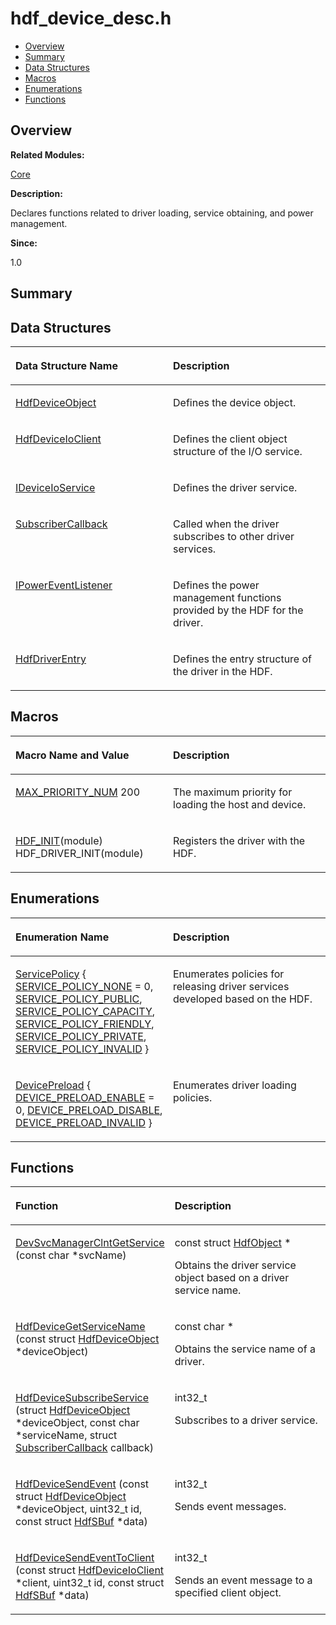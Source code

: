 # hdf\_device\_desc.h<a name="ZH-CN_TOPIC_0000001055678062"></a>

-   [Overview](#section2126061454165627)
-   [Summary](#section1232562669165627)
-   [Data Structures](#nested-classes)
-   [Macros](#define-members)
-   [Enumerations](#enum-members)
-   [Functions](#func-members)

## **Overview**<a name="section2126061454165627"></a>

**Related Modules:**

[Core](Core.md)

**Description:**

Declares functions related to driver loading, service obtaining, and power management. 

**Since:**

1.0

## **Summary**<a name="section1232562669165627"></a>

## Data Structures<a name="nested-classes"></a>

<a name="table1417430029165627"></a>
<table><thead align="left"><tr id="row322565642165627"><th class="cellrowborder" valign="top" width="50%" id="mcps1.1.3.1.1"><p id="p541298986165627"><a name="p541298986165627"></a><a name="p541298986165627"></a>Data Structure Name</p>
</th>
<th class="cellrowborder" valign="top" width="50%" id="mcps1.1.3.1.2"><p id="p1950640490165627"><a name="p1950640490165627"></a><a name="p1950640490165627"></a>Description</p>
</th>
</tr>
</thead>
<tbody><tr id="row1024569568165627"><td class="cellrowborder" valign="top" width="50%" headers="mcps1.1.3.1.1 "><p id="p826342005165627"><a name="p826342005165627"></a><a name="p826342005165627"></a><a href="HdfDeviceObject.md">HdfDeviceObject</a></p>
</td>
<td class="cellrowborder" valign="top" width="50%" headers="mcps1.1.3.1.2 "><p id="p2034832234165627"><a name="p2034832234165627"></a><a name="p2034832234165627"></a>Defines the device object. </p>
</td>
</tr>
<tr id="row2022006154165627"><td class="cellrowborder" valign="top" width="50%" headers="mcps1.1.3.1.1 "><p id="p1627267963165627"><a name="p1627267963165627"></a><a name="p1627267963165627"></a><a href="HdfDeviceIoClient.md">HdfDeviceIoClient</a></p>
</td>
<td class="cellrowborder" valign="top" width="50%" headers="mcps1.1.3.1.2 "><p id="p700783378165627"><a name="p700783378165627"></a><a name="p700783378165627"></a>Defines the client object structure of the I/O service. </p>
</td>
</tr>
<tr id="row545648299165627"><td class="cellrowborder" valign="top" width="50%" headers="mcps1.1.3.1.1 "><p id="p294414726165627"><a name="p294414726165627"></a><a name="p294414726165627"></a><a href="IDeviceIoService.md">IDeviceIoService</a></p>
</td>
<td class="cellrowborder" valign="top" width="50%" headers="mcps1.1.3.1.2 "><p id="p1048631905165627"><a name="p1048631905165627"></a><a name="p1048631905165627"></a>Defines the driver service. </p>
</td>
</tr>
<tr id="row1273908608165627"><td class="cellrowborder" valign="top" width="50%" headers="mcps1.1.3.1.1 "><p id="p767082182165627"><a name="p767082182165627"></a><a name="p767082182165627"></a><a href="SubscriberCallback.md">SubscriberCallback</a></p>
</td>
<td class="cellrowborder" valign="top" width="50%" headers="mcps1.1.3.1.2 "><p id="p903797344165627"><a name="p903797344165627"></a><a name="p903797344165627"></a>Called when the driver subscribes to other driver services. </p>
</td>
</tr>
<tr id="row1385476825165627"><td class="cellrowborder" valign="top" width="50%" headers="mcps1.1.3.1.1 "><p id="p204680048165627"><a name="p204680048165627"></a><a name="p204680048165627"></a><a href="IPowerEventListener.md">IPowerEventListener</a></p>
</td>
<td class="cellrowborder" valign="top" width="50%" headers="mcps1.1.3.1.2 "><p id="p2011796863165627"><a name="p2011796863165627"></a><a name="p2011796863165627"></a>Defines the power management functions provided by the HDF for the driver. </p>
</td>
</tr>
<tr id="row733017484165627"><td class="cellrowborder" valign="top" width="50%" headers="mcps1.1.3.1.1 "><p id="p1347054354165627"><a name="p1347054354165627"></a><a name="p1347054354165627"></a><a href="HdfDriverEntry.md">HdfDriverEntry</a></p>
</td>
<td class="cellrowborder" valign="top" width="50%" headers="mcps1.1.3.1.2 "><p id="p897077038165627"><a name="p897077038165627"></a><a name="p897077038165627"></a>Defines the entry structure of the driver in the HDF. </p>
</td>
</tr>
</tbody>
</table>

## Macros<a name="define-members"></a>

<a name="table1374574785165627"></a>
<table><thead align="left"><tr id="row954855939165627"><th class="cellrowborder" valign="top" width="50%" id="mcps1.1.3.1.1"><p id="p1246520721165627"><a name="p1246520721165627"></a><a name="p1246520721165627"></a>Macro Name and Value</p>
</th>
<th class="cellrowborder" valign="top" width="50%" id="mcps1.1.3.1.2"><p id="p1339627749165627"><a name="p1339627749165627"></a><a name="p1339627749165627"></a>Description</p>
</th>
</tr>
</thead>
<tbody><tr id="row1708642661165627"><td class="cellrowborder" valign="top" width="50%" headers="mcps1.1.3.1.1 "><p id="p6262957165627"><a name="p6262957165627"></a><a name="p6262957165627"></a><a href="Core.md#ga5957e60db74b1b0703ebd1c53f964d48">MAX_PRIORITY_NUM</a>   200</p>
</td>
<td class="cellrowborder" valign="top" width="50%" headers="mcps1.1.3.1.2 "><p id="p1547521013165627"><a name="p1547521013165627"></a><a name="p1547521013165627"></a>The maximum priority for loading the host and device. </p>
</td>
</tr>
<tr id="row1450965184165627"><td class="cellrowborder" valign="top" width="50%" headers="mcps1.1.3.1.1 "><p id="p1443979633165627"><a name="p1443979633165627"></a><a name="p1443979633165627"></a><a href="Core.md#ga99831072fdca13e3c423a14fa6a83c34">HDF_INIT</a>(module)   HDF_DRIVER_INIT(module)</p>
</td>
<td class="cellrowborder" valign="top" width="50%" headers="mcps1.1.3.1.2 "><p id="p1377359880165627"><a name="p1377359880165627"></a><a name="p1377359880165627"></a>Registers the driver with the HDF. </p>
</td>
</tr>
</tbody>
</table>

## Enumerations<a name="enum-members"></a>

<a name="table1076980031165627"></a>
<table><thead align="left"><tr id="row978116658165627"><th class="cellrowborder" valign="top" width="50%" id="mcps1.1.3.1.1"><p id="p412379885165627"><a name="p412379885165627"></a><a name="p412379885165627"></a>Enumeration Name</p>
</th>
<th class="cellrowborder" valign="top" width="50%" id="mcps1.1.3.1.2"><p id="p1339358751165627"><a name="p1339358751165627"></a><a name="p1339358751165627"></a>Description</p>
</th>
</tr>
</thead>
<tbody><tr id="row672369550165627"><td class="cellrowborder" valign="top" width="50%" headers="mcps1.1.3.1.1 "><p id="p1440108258165627"><a name="p1440108258165627"></a><a name="p1440108258165627"></a><a href="Core.md#ga172844da8a6908bf7226eee703ad9f80">ServicePolicy</a> {   <a href="Core.md#gga172844da8a6908bf7226eee703ad9f80aeed8de39f7a8c5a5be1f7b8beb7221e1">SERVICE_POLICY_NONE</a> = 0, <a href="Core.md#gga172844da8a6908bf7226eee703ad9f80a5ec1b4a05e5ba37c9bf58f039fe2c245">SERVICE_POLICY_PUBLIC</a>, <a href="Core.md#gga172844da8a6908bf7226eee703ad9f80a9a398765ae7bad9ce86e12a91683334c">SERVICE_POLICY_CAPACITY</a>, <a href="Core.md#gga172844da8a6908bf7226eee703ad9f80ac2fe21ccc86fbb38747c733716a6b2e0">SERVICE_POLICY_FRIENDLY</a>,   <a href="Core.md#gga172844da8a6908bf7226eee703ad9f80ac7918e4a8fa4a2c29ccc8bf97537b61c">SERVICE_POLICY_PRIVATE</a>, <a href="Core.md#gga172844da8a6908bf7226eee703ad9f80a423a5d22d00f6a45f0281dd287fc3b4d">SERVICE_POLICY_INVALID</a> }</p>
</td>
<td class="cellrowborder" valign="top" width="50%" headers="mcps1.1.3.1.2 "><p id="p1278561219165627"><a name="p1278561219165627"></a><a name="p1278561219165627"></a>Enumerates policies for releasing driver services developed based on the HDF. </p>
</td>
</tr>
<tr id="row2138840640165627"><td class="cellrowborder" valign="top" width="50%" headers="mcps1.1.3.1.1 "><p id="p617383856165627"><a name="p617383856165627"></a><a name="p617383856165627"></a><a href="Core.md#ga0f3d81b5ff5d3896f7d8cf15f76b451e">DevicePreload</a> { <a href="Core.md#gga0f3d81b5ff5d3896f7d8cf15f76b451ea0fd51c3697833ef66f7ff68adb96a04d">DEVICE_PRELOAD_ENABLE</a> = 0, <a href="Core.md#gga0f3d81b5ff5d3896f7d8cf15f76b451ea2c36597f3f647a621ab56b666ed6cb3e">DEVICE_PRELOAD_DISABLE</a>, <a href="Core.md#gga0f3d81b5ff5d3896f7d8cf15f76b451ea679c4d6dabdd7795bdbfaee5cc26367e">DEVICE_PRELOAD_INVALID</a> }</p>
</td>
<td class="cellrowborder" valign="top" width="50%" headers="mcps1.1.3.1.2 "><p id="p643268086165627"><a name="p643268086165627"></a><a name="p643268086165627"></a>Enumerates driver loading policies. </p>
</td>
</tr>
</tbody>
</table>

## Functions<a name="func-members"></a>

<a name="table1966142916165627"></a>
<table><thead align="left"><tr id="row1250163885165627"><th class="cellrowborder" valign="top" width="50%" id="mcps1.1.3.1.1"><p id="p1470099893165627"><a name="p1470099893165627"></a><a name="p1470099893165627"></a>Function</p>
</th>
<th class="cellrowborder" valign="top" width="50%" id="mcps1.1.3.1.2"><p id="p152029452165627"><a name="p152029452165627"></a><a name="p152029452165627"></a>Description</p>
</th>
</tr>
</thead>
<tbody><tr id="row1805261208165627"><td class="cellrowborder" valign="top" width="50%" headers="mcps1.1.3.1.1 "><p id="p286022033165627"><a name="p286022033165627"></a><a name="p286022033165627"></a><a href="Core.md#gab28c6481fc79bd055e2551abebb841bf">DevSvcManagerClntGetService</a> (const char *svcName)</p>
</td>
<td class="cellrowborder" valign="top" width="50%" headers="mcps1.1.3.1.2 "><p id="p1555856738165627"><a name="p1555856738165627"></a><a name="p1555856738165627"></a>const struct <a href="HdfObject.md">HdfObject</a> * </p>
<p id="p177466674165627"><a name="p177466674165627"></a><a name="p177466674165627"></a>Obtains the driver service object based on a driver service name. </p>
</td>
</tr>
<tr id="row671782114165627"><td class="cellrowborder" valign="top" width="50%" headers="mcps1.1.3.1.1 "><p id="p838157417165627"><a name="p838157417165627"></a><a name="p838157417165627"></a><a href="Core.md#gac899589dfa47b45f43b8dd027b65b5d9">HdfDeviceGetServiceName</a> (const struct <a href="HdfDeviceObject.md">HdfDeviceObject</a> *deviceObject)</p>
</td>
<td class="cellrowborder" valign="top" width="50%" headers="mcps1.1.3.1.2 "><p id="p147766874165627"><a name="p147766874165627"></a><a name="p147766874165627"></a>const char * </p>
<p id="p420740179165627"><a name="p420740179165627"></a><a name="p420740179165627"></a>Obtains the service name of a driver. </p>
</td>
</tr>
<tr id="row856013652165627"><td class="cellrowborder" valign="top" width="50%" headers="mcps1.1.3.1.1 "><p id="p544997645165627"><a name="p544997645165627"></a><a name="p544997645165627"></a><a href="Core.md#ga224908f55daa1b9553841735e5f1f65c">HdfDeviceSubscribeService</a> (struct <a href="HdfDeviceObject.md">HdfDeviceObject</a> *deviceObject, const char *serviceName, struct <a href="SubscriberCallback.md">SubscriberCallback</a> callback)</p>
</td>
<td class="cellrowborder" valign="top" width="50%" headers="mcps1.1.3.1.2 "><p id="p57098871165627"><a name="p57098871165627"></a><a name="p57098871165627"></a>int32_t </p>
<p id="p1876997693165627"><a name="p1876997693165627"></a><a name="p1876997693165627"></a>Subscribes to a driver service. </p>
</td>
</tr>
<tr id="row1807839190165627"><td class="cellrowborder" valign="top" width="50%" headers="mcps1.1.3.1.1 "><p id="p1885402695165627"><a name="p1885402695165627"></a><a name="p1885402695165627"></a><a href="Core.md#gac9670df1316b5ddd651a50ebee0b6557">HdfDeviceSendEvent</a> (const struct <a href="HdfDeviceObject.md">HdfDeviceObject</a> *deviceObject, uint32_t id, const struct <a href="HdfSBuf.md">HdfSBuf</a> *data)</p>
</td>
<td class="cellrowborder" valign="top" width="50%" headers="mcps1.1.3.1.2 "><p id="p1552666759165627"><a name="p1552666759165627"></a><a name="p1552666759165627"></a>int32_t </p>
<p id="p107786636165627"><a name="p107786636165627"></a><a name="p107786636165627"></a>Sends event messages. </p>
</td>
</tr>
<tr id="row1939225584165627"><td class="cellrowborder" valign="top" width="50%" headers="mcps1.1.3.1.1 "><p id="p324981974165627"><a name="p324981974165627"></a><a name="p324981974165627"></a><a href="Core.md#ga9c47da8d82820bce2d32051324480f45">HdfDeviceSendEventToClient</a> (const struct <a href="HdfDeviceIoClient.md">HdfDeviceIoClient</a> *client, uint32_t id, const struct <a href="HdfSBuf.md">HdfSBuf</a> *data)</p>
</td>
<td class="cellrowborder" valign="top" width="50%" headers="mcps1.1.3.1.2 "><p id="p1117861959165627"><a name="p1117861959165627"></a><a name="p1117861959165627"></a>int32_t </p>
<p id="p824150765165627"><a name="p824150765165627"></a><a name="p824150765165627"></a>Sends an event message to a specified client object. </p>
</td>
</tr>
</tbody>
</table>

